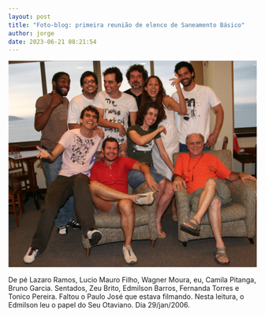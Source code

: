 ```yaml
---
layout: post
title: "Foto-blog: primeira reunião de elenco de Saneamento Básico"
author: jorge
date: 2023-06-21 08:21:54
---
```


![](/uploads/captura-de-tela-2023-06-18-as-06.51.21.png)

D﻿e pé Lazaro Ramos, Lucio Mauro Filho, Wagner Moura, eu, Camila Pitanga, Bruno Garcia. Sentados, Zeu Brito, Edmilson Barros, Fernanda Torres e Tonico Pereira. Faltou o Paulo José que estava filmando. Nesta leitura, o Edmilson leu o papel do Seu Otaviano. Dia 29/jan/2006.
